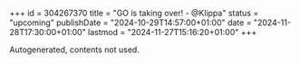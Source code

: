 +++
id = 304267370
title = "GO is taking over! - @Klippa"
status = "upcoming"
publishDate = "2024-10-29T14:57:00+01:00"
date = "2024-11-28T17:30:00+01:00"
lastmod = "2024-11-27T15:16:20+01:00"
+++

Autogenerated, contents not used.
